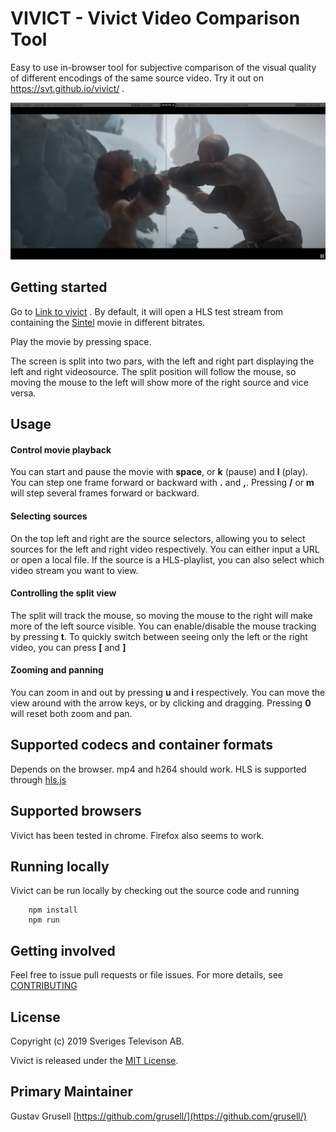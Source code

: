 # VIVICT - Vivict Video Comparison Tool

Easy to use in-browser tool for subjective comparison of the visual quality of different encodings of the same source 
video. Try it out on https://svt.github.io/vivict/ .

![](docs/screenshot.png?raw=true "vivict screenshot")

## Getting started
Go to [Link to vivict]() . By default, it will open a HLS test stream from containing 
the [Sintel](https://durian.blender.org/) movie in different bitrates.

Play the movie by pressing space.

The screen is split into two pars, with the left and right part displaying the left and right videosource. The split 
position will follow the mouse, so moving the mouse to the left will show more of the right source and vice versa.

## Usage
#### Control movie playback
You can start and pause the movie with **space**, or **k** (pause) and **l** (play). You can step one frame forward or 
backward with **.** and **,**. Pressing **/** or **m** will step several frames forward or backward.

#### Selecting sources
On the top left and right are the source selectors, allowing you to select sources for the left and right video 
respectively. You can either input a URL or open a local file. If the source is a HLS-playlist, you can also select
which video stream you want to view.

#### Controlling the split view
The split will track the mouse, so moving the mouse to the right will make more of the left source visible. You can 
enable/disable the mouse tracking by pressing **t**. To quickly switch between seeing only the left or the right 
video, you can press **\[** and **\]**

#### Zooming and panning
You can zoom in and out by pressing **u** and **i** respectively. You can move the view around with the arrow keys, 
or by
 clicking and dragging. Pressing **0** will reset both zoom and pan.

## Supported codecs and container formats
Depends on the browser. mp4 and h264 should work. HLS is supported through
 [hls.js](https://github.com/video-dev/hls.js/)

## Supported browsers
Vivict has been tested in chrome. Firefox also seems to work.

## Running locally
Vivict can be run locally by checking out the source code and running
```
    npm install
    npm run
```

## Getting involved
Feel free to issue pull requests or file issues. For more details, see [CONTRIBUTING](CONTRIBUTING.md)

## License
Copyright (c) 2019 Sveriges Televison AB.

Vivict is released under the [MIT License](LICENSE).

## Primary Maintainer
Gustav Grusell [https://github.com/grusell/](https://github.com/grusell/)